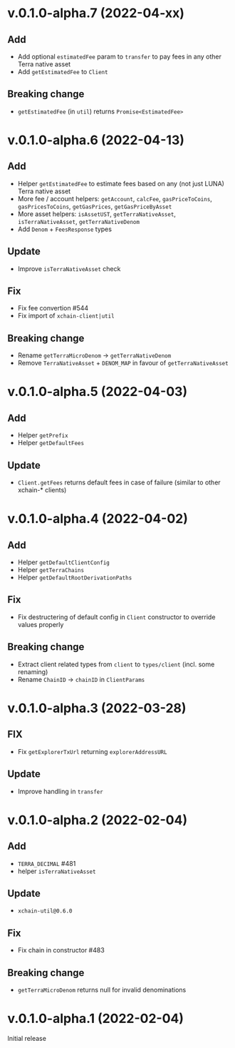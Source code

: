 # v.0.1.0-alpha.7 (2022-04-xx)

## Add

- Add optional `estimatedFee` param to `transfer` to pay fees in any other Terra native asset
- Add `getEstimatedFee` to `Client`

## Breaking change

- `getEstimatedFee` (in `util`) returns `Promise<EstimatedFee>`

# v.0.1.0-alpha.6 (2022-04-13)

## Add

- Helper `getEstimatedFee` to estimate fees based on any (not just LUNA) Terra native asset
- More fee / account helpers: `getAccount`, `calcFee`, `gasPriceToCoins`, `gasPricesToCoins`, `getGasPrices`, `getGasPriceByAsset`
- More asset helpers: `isAssetUST`, `getTerraNativeAsset`, `isTerraNativeAsset`, `getTerraNativeDenom`
- Add `Denom` + `FeesResponse` types

## Update

- Improve `isTerraNativeAsset` check

## Fix

- Fix fee convertion #544
- Fix import of `xchain-client|util`

## Breaking change

- Rename `getTerraMicroDenom` -> `getTerraNativeDenom`
- Remove `TerraNativeAsset` + `DENOM_MAP` in favour of `getTerraNativeAsset`

# v.0.1.0-alpha.5 (2022-04-03)

## Add

- Helper `getPrefix`
- Helper `getDefaultFees`

## Update

- `Client.getFees` returns default fees in case of failure (similar to other xchain-\* clients)

# v.0.1.0-alpha.4 (2022-04-02)

## Add

- Helper `getDefaultClientConfig`
- Helper `getTerraChains`
- Helper `getDefaultRootDerivationPaths`

## Fix

- Fix destructering of default config in `Client` constructor to override values properly

## Breaking change

- Extract client related types from `client` to `types/client` (incl. some renaming)
- Rename `ChainID` -> `chainID` in `ClientParams`

# v.0.1.0-alpha.3 (2022-03-28)

## FIX

- Fix `getExplorerTxUrl` returning `explorerAddressURL`

## Update

- Improve handling in `transfer`

# v.0.1.0-alpha.2 (2022-02-04)

## Add

- `TERRA_DECIMAL` #481
- helper `isTerraNativeAsset`

## Update

- `xchain-util@0.6.0`

## Fix

- Fix chain in constructor #483

## Breaking change

- `getTerraMicroDenom` returns null for invalid denominations

# v.0.1.0-alpha.1 (2022-02-04)

Initial release
